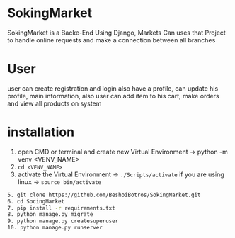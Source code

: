 # SokingMarket
SokingMarket is a Backe-End Using Django, Markets Can uses that Project to handle online requests and make a connection between all branches


# User
user can create registration and login also have a profile, can update his profile, main information,
also user can add item to his cart, make orders and view all products on system


# installation
1. open CMD or terminal and create new Virtual Environment &#8594; python -m venv <VENV_NAME>
2. ``` cd <VENV_NAME> ```
4. activate the Virtual Environment &#8594; ``` ./Scripts/activate ``` if you are using linux &#8594; ``` source bin/activate ```
```bash
5. git clone https://github.com/BeshoiBotros/SokingMarket.git
6. cd SocingMarket
7. pip install -r requirements.txt
8. python manage.py migrate
9. python manage.py createsuperuser
10. python manage.py runserver
